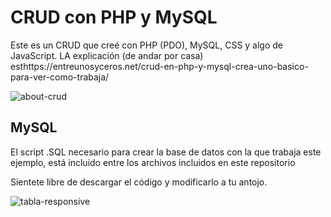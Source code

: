 # CRUD con PHP y MySQL 

Este es un CRUD que creé con PHP (PDO), MySQL, CSS y algo de JavaScript. LA explicación (de andar por casa) esthttps://entreunosyceros.net/crud-en-php-y-mysql-crea-uno-basico-para-ver-como-trabaja/

![about-crud](https://user-images.githubusercontent.com/6242827/227186330-cabe42e4-3251-4e03-9810-ea768178b1f2.png)

## MySQL

El script .SQL necesario para crear la base de datos con la que trabaja este ejemplo, está incluido entre los archivos incluidos en este repositorio

Sientete libre de descargar el código y modificarlo a tu antojo.

![tabla-responsive](https://user-images.githubusercontent.com/6242827/227259695-0f88d71d-f98e-430a-a25c-648fcdbf2e63.png)

